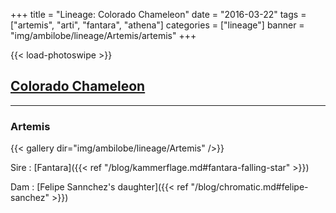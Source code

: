 +++
title = "Lineage: Colorado Chameleon"
date = "2016-03-22"
tags = ["artemis", "arti", "fantara", "athena"]
categories = ["lineage"]
banner = "img/ambilobe/lineage/Artemis/artemis"
+++

{{< load-photoswipe >}}

## [Colorado Chameleon](https://www.coloradochameleon.com/)

---

### Artemis

{{< gallery dir="img/ambilobe/lineage/Artemis" />}}

Sire
: [Fantara]({{< ref "/blog/kammerflage.md#fantara-falling-star" >}})

Dam
: [Felipe Sannchez's daughter]({{< ref "/blog/chromatic.md#felipe-sanchez" >}})